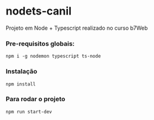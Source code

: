 # nodets-canil

Projeto em Node + Typescript realizado no curso b7Web

### Pre-requisitos globais:

`npm i -g nodemon typescript ts-node`

### Instalação

`npm install`

### Para rodar o projeto

`npm run start-dev`
